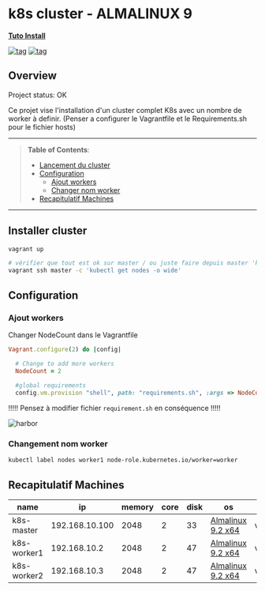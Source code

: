 # k8s cluster - ALMALINUX 9

**[Tuto Install](https://www.linuxtechi.com/install-kubernetes-on-rockylinux-almalinux/)**

[![tag](https://img.shields.io/badge/VirtualBox-21416b?style=for-the-badge&logo=VirtualBox&logoColor=white)](https://www.google.fr)
[![tag](https://img.shields.io/badge/Red%20Hat-EE0000?style=for-the-badge&logo=redhat&logoColor=white)](none)

## Overview

Project status: OK

Ce projet vise l'installation d'un cluster complet K8s avec un nombre de worker à definir. (Penser a configurer le Vagrantfile et le Requirements.sh pour le fichier hosts)

---

> **Table of Contents**:
>
> * [Lancement du cluster](#installer-cluster)
> * [Configuration](#configuration)
>   * [Ajout workers](#ajout-workers)
>   * [Changer nom worker](#changement-nom-worker)
> * [Recapitulatif Machines](#recapitulatif-machines)
---

## Installer cluster

```ruby
vagrant up
```

```bash
# vérifier que tout est ok sur master / ou juste faire depuis master 'kubectl get nodes -o wide'
vagrant ssh master -c 'kubectl get nodes -o wide'
```

## Configuration

### Ajout workers

Changer NodeCount dans le Vagrantfile
```ruby
Vagrant.configure(2) do |config|

  # Change to add more workers
  NodeCount = 2
  
  #global requirements
  config.vm.provision "shell", path: "requirements.sh", :args => NodeCount
```

!!!!! Pensez à modifier fichier `requirement.sh` en conséquence !!!!!

![harbor](img/requierement.png)

### Changement nom worker
```bash
kubectl label nodes worker1 node-role.kubernetes.io/worker=worker
```

## Recapitulatif Machines
| name | ip | memory | core | disk | os | id/pw
|---| --- | --- | --- | --- | --- | ---
|k8s-master| 192.168.10.100  | 2048 | 2 | 33 | [Almalinux 9.2 x64](https://app.vagrantup.com/almalinux/boxes/9) | vagrant/vagrant
|k8s-worker1| 192.168.10.2  | 2048 | 2 | 47 | [Almalinux 9.2 x64](https://app.vagrantup.com/almalinux/boxes/9) | vagrant/vagrant
|k8s-worker2| 192.168.10.3  | 2048 | 2 | 47 | [Almalinux 9.2 x64](https://app.vagrantup.com/almalinux/boxes/9) | vagrant/vagrant
